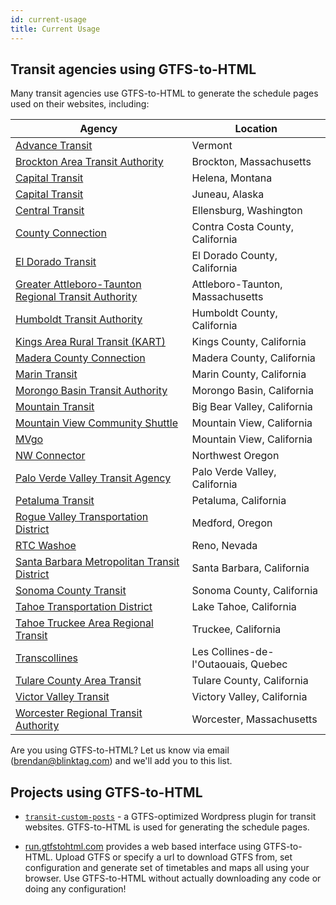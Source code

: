 ```yaml
---
id: current-usage
title: Current Usage
---
```


## Transit agencies using GTFS-to-HTML

Many transit agencies use GTFS-to-HTML to generate the schedule pages used on their websites, including:

| Agency                                                                        | Location                            |
| ----------------------------------------------------------------------------- | ----------------------------------- |
| [Advance Transit](https://advancetransit.com)                                 | Vermont                             |
| [Brockton Area Transit Authority](https://ridebat.com)                        | Brockton, Massachusetts             |
| [Capital Transit](http://www.ridethecapitalt.org)                             | Helena, Montana                     |
| [Capital Transit](https://juneaucapitaltransit.org)                           | Juneau, Alaska                      |
| [Central Transit](https://centraltransit.org)                                 | Ellensburg, Washington              |
| [County Connection](https://countyconnection.com)                             | Contra Costa County, California     |
| [El Dorado Transit](http://eldoradotransit.com)                               | El Dorado County, California        |
| [Greater Attleboro-Taunton Regional Transit Authority](https://www.gatra.org) | Attleboro-Taunton, Massachusetts    |
| [Humboldt Transit Authority](http://hta.org)                                  | Humboldt County, California         |
| [Kings Area Rural Transit (KART)](https://www.kartbus.org)                    | Kings County, California            |
| [Madera County Connection](http://mcctransit.com)                             | Madera County, California           |
| [Marin Transit](https://marintransit.org)                                     | Marin County, California            |
| [Morongo Basin Transit Authority](https://mbtabus.com)                        | Morongo Basin, California           |
| [Mountain Transit](http://mountaintransit.org)                                | Big Bear Valley, California         |
| [Mountain View Community Shuttle](https://mvcommunityshuttle.com)             | Mountain View, California           |
| [MVgo](https://mvgo.org)                                                      | Mountain View, California           |
| [NW Connector](http://www.nworegontransit.org)                                | Northwest Oregon                    |
| [Palo Verde Valley Transit Agency](http://pvvta.com)                          | Palo Verde Valley, California       |
| [Petaluma Transit](http://transit.cityofpetaluma.net)                         | Petaluma, California                |
| [Rogue Valley Transportation District](https://rvtd.org)                      | Medford, Oregon                     |
| [RTC Washoe](https://www.rtcwashoe.com)                                       | Reno, Nevada                        |
| [Santa Barbara Metropolitan Transit District](https://sbmtd.gov)              | Santa Barbara, California           |
| [Sonoma County Transit](http://sctransit.com)                                 | Sonoma County, California           |
| [Tahoe Transportation District](https://www.tahoetransportation.org)          | Lake Tahoe, California              |
| [Tahoe Truckee Area Regional Transit](https://tahoetruckeetransit.com)        | Truckee, California                 |
| [Transcollines](https://transcollines.ca)                                     | Les Collines-de-l'Outaouais, Quebec |
| [Tulare County Area Transit](https://ridetcat.org)                            | Tulare County, California           |
| [Victor Valley Transit](https://vvta.org)                                     | Victory Valley, California          |
| [Worcester Regional Transit Authority](https://therta.com)                    | Worcester, Massachusetts            |

Are you using GTFS-to-HTML? Let us know via email (brendan@blinktag.com) and we'll add you to this list.

## Projects using GTFS-to-HTML

- [`transit-custom-posts`](https://trilliumtransit.github.io/transit-custom-posts/) - a GTFS-optimized Wordpress plugin for transit websites. GTFS-to-HTML is used for generating the schedule pages.

- [run.gtfstohtml.com](https://run.gtfstohtml.com) provides a web based interface using GTFS-to-HTML. Upload GTFS or specify a url to download GTFS from, set configuration and generate set of timetables and maps all using your browser. Use GTFS-to-HTML without actually downloading any code or doing any configuration!
